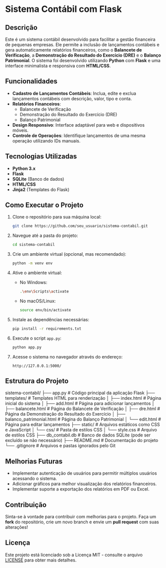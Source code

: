 # Sistema Contábil com Flask

## Descrição

Este é um sistema contábil desenvolvido para facilitar a gestão financeira de pequenas empresas. Ele permite a inclusão de lançamentos contábeis e gera automaticamente relatórios financeiros, como o **Balancete de Verificação**, a **Demonstração do Resultado do Exercício (DRE)** e o **Balanço Patrimonial**. O sistema foi desenvolvido utilizando **Python** com **Flask** e uma interface minimalista e responsiva com **HTML/CSS**.

## Funcionalidades

- **Cadastro de Lançamentos Contábeis**: Inclua, edite e exclua lançamentos contábeis com descrição, valor, tipo e conta.
- **Relatórios Financeiros**:
  - Balancete de Verificação
  - Demonstração do Resultado do Exercício (DRE)
  - Balanço Patrimonial
- **Design Responsivo**: Interface adaptável para web e dispositivos móveis.
- **Controle de Operações**: Identifique lançamentos de uma mesma operação utilizando IDs manuais.

## Tecnologias Utilizadas

- **Python 3.x**
- **Flask**
- **SQLite** (Banco de dados)
- **HTML/CSS**
- **Jinja2** (Templates do Flask)

## Como Executar o Projeto

1. Clone o repositório para sua máquina local:

   ```bash
   git clone https://github.com/seu_usuario/sistema-contabil.git
   ```

2. Navegue até a pasta do projeto:

   ```bash
   cd sistema-contabil
   ```

3. Crie um ambiente virtual (opcional, mas recomendado):

   ```bash
   python -m venv env
   ```

4. Ative o ambiente virtual:

   - No Windows:

     ```bash
     .\env\Scripts\activate
     ```

   - No macOS/Linux:

     ```bash
     source env/bin/activate
     ```

5. Instale as dependências necessárias:

   ```bash
   pip install -r requirements.txt
   ```

6. Execute o script `app.py`:

   ```bash
   python app.py
   ```

7. Acesse o sistema no navegador através do endereço:

   ```
   http://127.0.0.1:5000/
   ```

## Estrutura do Projeto

sistema-contabil/
├── app.py # Código principal da aplicação Flask
├── templates/ # Templates HTML para renderização
│ ├── index.html # Página inicial do sistema
│ ├── add.html # Página para adicionar lançamentos
│ ├── balancete.html # Página do Balancete de Verificação
│ ├── dre.html # Página da Demonstração do Resultado do Exercício
│ ├── balanco_patrimonial.html # Página do Balanço Patrimonial
│ └── edit.html # Página para editar lançamentos
├── static/ # Arquivos estáticos como CSS e JavaScript
│ └── css/ # Pasta de estilos CSS
│ └── style.css # Arquivo de estilos CSS
├── db_contabil.db # Banco de dados SQLite (pode ser excluído se não necessário)
├── README.md # Documentação do projeto
└── .gitignore # Arquivos e pastas ignorados pelo Git

## Melhorias Futuras

- Implementar autenticação de usuários para permitir múltiplos usuários acessando o sistema.
- Adicionar gráficos para melhor visualização dos relatórios financeiros.
- Implementar suporte a exportação dos relatórios em PDF ou Excel.

## Contribuição

Sinta-se à vontade para contribuir com melhorias para o projeto. Faça um **fork** do repositório, crie um novo branch e envie um **pull request** com suas alterações!

## Licença

Este projeto está licenciado sob a Licença MIT - consulte o arquivo [LICENSE](LICENSE) para obter mais detalhes.

